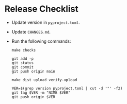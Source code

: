 Release Checklist
=================

- Update version in `pyproject.toml`.

- Update `CHANGES.md`.

- Run the following commands:

  ```
  make checks

  git add -p
  git status
  git commit
  git push origin main

  make dist upload verify-upload

  VER=$(grep version pyproject.toml | cut -d '"' -f2)
  git tag $VER -m "NIMB $VER"
  git push origin $VER
  ```
